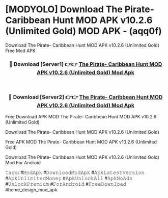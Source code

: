 # [MODYOLO] Download The Pirate- Caribbean Hunt MOD APK v10.2.6 (Unlimited Gold) MOD APK - (aqq0f)
Download The Pirate- Caribbean Hunt MOD APK v10.2.6 (Unlimited Gold) Free Mod APK

<div align="center">
<h3>🔴 Download [Server1] 👉👉 <a href="https://apk-comot.site?title=The_Pirate-_Caribbean_Hunt_MOD_APK_v10.2.6_(Unlimited_Gold)">The Pirate- Caribbean Hunt MOD APK v10.2.6 (Unlimited Gold) Mod Apk</a></h3><br>

<h3>🔴 Download [Server2] 👉👉 <a href="https://apk-comot.site?title=The_Pirate-_Caribbean_Hunt_MOD_APK_v10.2.6_(Unlimited_Gold)">The Pirate- Caribbean Hunt MOD APK v10.2.6 (Unlimited Gold) Mod Apk</a></h3>
</div>


Free Download APK MOD The Pirate- Caribbean Hunt MOD APK v10.2.6 (Unlimited Gold)

Download The Pirate- Caribbean Hunt MOD APK v10.2.6 (Unlimited Gold) 

Free APK MOD The Pirate- Caribbean Hunt MOD APK v10.2.6 (Unlimited Gold) 

Download The Pirate- Caribbean Hunt MOD APK v10.2.6 (Unlimited Gold) Mod For Android

𝚃𝚊𝚐𝚜: #𝙼𝚘𝚍𝙰𝚙𝚔 #𝙳𝚘𝚠𝚗𝚕𝚘𝚊𝚍𝙼𝚘𝚍𝙰𝚙𝚔 #𝙰𝚙𝚔𝙻𝚊𝚝𝚎𝚜𝚝𝚅𝚎𝚛𝚜𝚒𝚘𝚗 #𝙰𝚙𝚔𝚄𝚗𝚕𝚒𝚖𝚒𝚝𝚎𝚍𝙼𝚘𝚗𝚎𝚢 #𝙰𝚙𝚔𝚄𝚗𝚕𝚘𝚌𝚔𝙰𝚕𝚕 #𝙰𝚙𝚔𝙽𝚘𝙰𝚍𝚜 #𝚄𝚗𝚕𝚘𝚌𝚔𝙿𝚛𝚎𝚖𝚒𝚞𝚖 #𝙵𝚘𝚛𝙰𝚗𝚍𝚛𝚘𝚒𝚍 #𝙵𝚛𝚎𝚎𝙳𝚘𝚠𝚗𝚕𝚘𝚊𝚍 #home_design_mod_apk